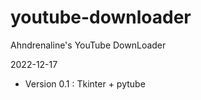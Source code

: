 # youtube-downloader
Ahndrenaline's YouTube DownLoader

2022-12-17
 - Version 0.1
  : Tkinter + pytube
